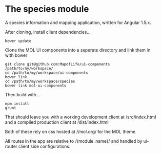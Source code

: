 # The species module

A species information and mapping application, written for Angular 1.5.x.

After cloning, install client dependencies...

```
bower update
```

Clone the MOL UI components into a seperate directory and link them in with bower

```
git clone git@github.com:MapofLife/ui-components /path/to/my/workspace/
cd /path/to/my/workspace/ui-components
bower link
cd /path/to/my/workspace/species
bower link mol-ui-components
```

Then build with...

```
npm install
grunt
```

That should leave you with a working development client at /src/index.html and a compiled production client at /dist/index.html

Both of these rely on css hosted at //mol.org/ for the MOL theme.

All routes in the app are relative to /{module_name}/ and handled by ui-router client side configurations. 

